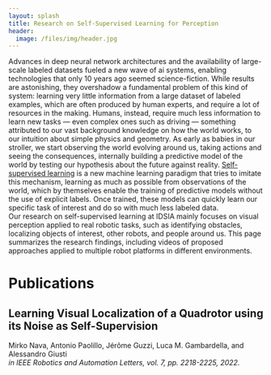 ```yaml
---
layout: splash
title: Research on Self-Supervised Learning for Perception
header:
  image: /files/img/header.jpg
---
```


<html>
<head>
  <meta charset="utf-8">
  <meta http-equiv="X-UA-Compatible" content="IE=edge">
  <meta name="viewport" content="width=device-width initial-scale=1" >

  <script type="text/javascript" src="https://npmcdn.com/flickity@2/dist/flickity.pkgd.js"></script>
  <script type="text/javascript" async src="https://cdnjs.cloudflare.com/ajax/libs/mathjax/2.7.1/MathJax.js?config=TeX-AMS-MML_HTMLorMML"></script>
  <script>
    function show_bibtex(e){
      document.querySelector('pre.bibtex[data-ref="' + e.dataset.ref + '"]').classList.toggle("show");
    }
  </script>

  <style type="text/css">
    .bibtex:not(.show) {
      display:none;
    }
    .bibtex.show {
      display:block;
    }
  </style>
  <link rel="stylesheet" href="//maxcdn.bootstrapcdn.com/font-awesome/4.3.0/css/font-awesome.min.css">
  <link rel="stylesheet" href="//cdn.rawgit.com/jpswalsh/academicons/master/css/academicons.min.css">
  <link rel="stylesheet" href="{{'/css/flickity.css'| relative_url }}">
  <link rel="stylesheet" href="{{'/css/csl-blocks.css'| relative_url }}">
  <!-- <link rel="stylesheet" href="{{'/css/bootstrap.min.css'| relative_url }}"> -->
  <!-- <link rel="stylesheet" href="{{'/css/main.css'| relative_url }}"> -->
</head>
<body>

<p>
Advances in deep neural network architectures and the availability of large-scale labeled datasets fueled a new wave of ai systems, enabling technologies that only 10 years ago seemed science-fiction. While results are astonishing, they overshadow a fundamental problem of this kind of system: learning very little information from a large dataset of labeled examples, which are often produced by human experts, and require a lot of resources in the making. Humans, instead, require much less information to learn new tasks &mdash; even complex ones such as driving &mdash; something attributed to our vast background knowledge on how the world works, to our intuition about simple physics and geometry. As early as babies in our stroller, we start observing the world evolving around us, taking actions and seeing the consequences, internally building a predictive model of the world by testing our hypothesis about the future against reality. <a href="https://ai.facebook.com/blog/self-supervised-learning-the-dark-matter-of-intelligence/">Self-supervised learning</a> is a new machine learning paradigm that tries to imitate this mechanism, learning as much as possible from observations of the world, which by themselves enable the training of predictive models without the use of explicit labels. Once trained, these models can quickly learn our specific task of interest and do so with much less labeled data.<br/>
Our research on self-supervised learning at IDSIA mainly focuses on visual perception applied to real robotic tasks, such as identifying obstacles, localizing objects of interest, other robots, and people around us. This page summarizes the research findings, including videos of proposed approaches applied to multiple robot platforms in different environments.
</p>

<h1>Publications</h1><a id="publications"></a>

<h2>Learning Visual Localization of a Quadrotor using its Noise as Self-Supervision</h2>
<p>
Mirko Nava, Antonio Paolillo, Jérôme Guzzi, Luca M. Gambardella, and Alessandro Giusti<br/>
<i>in IEEE Robotics and Automation Letters, vol. 7, pp. 2218-2225, 2022.</i>
</p>

<div>
<a href="https://ieeexplore.ieee.org/stamp/stamp.jsp?tp=&arnumber=9686072"><div class="tag pdf"/></a>
<a><div class="tag bibtex" onclick="show_bibtex(this)" data-ref="nava2022learning"/></a>
<a href="https://doi.org/10.1109/LRA.2022.3143565"><div class="tag doi"/></a>

<pre class="bibtex" data-ref="nava2022learning">@article{nava2022learning,
  author={M. {Nava} and A. {Paolillo} and J. {Guzzi} and L. M. {Gambardella} and A. {Giusti}},
  journal={IEEE Robotics and Automation Letters}, 
  title={Learning Visual Localization of a Quadrotor Using its Noise as Self-Supervision}, 
  year={2022},
  volume={7},
  number={2},
  pages={2218-2225},
  doi={10.1109/LRA.2022.3143565}
}</pre>

<details>
  <summary>Abstract</summary>
  <p>
  We introduce an approach to train neural network models for visual object localization using a small training set, labeled with ground truth object positions, and a large unlabeled one. We assume that the object to be localized emits sound, which is perceived by a microphone rigidly affixed to the camera. This information is used as the target of a cross-modal pretext task: predicting sound features from camera frames. By solving the pretext task, the model draws self-supervision from visual and auditory data. The approach is well suited to robot learning: we instantiate it to localize a small quadrotor from 128x80 pixel images acquired by a ground robot. Experiments on a separate testing set show that introducing the auxiliary pretext task yields large performance improvements: the Mean Absolute Error (MAE) of the estimated image coordinates of the target is reduced from 7 to 4 pixels; the MAE of the estimated distance is reduced from 28 cm to 14 cm. A model that has access to labels for the entire training set yields a MAE of 2 pixels and 11 cm, respectively.
  </p>
</details>

<div class="video-wrapper">
<iframe width="560" height="315" src="https://www.youtube.com/embed/x7Xt7Xr7pWk" frameborder="0" allow="autoplay; encrypted-media" allowfullscreen />
</div>

</div>

</body>
</html>
